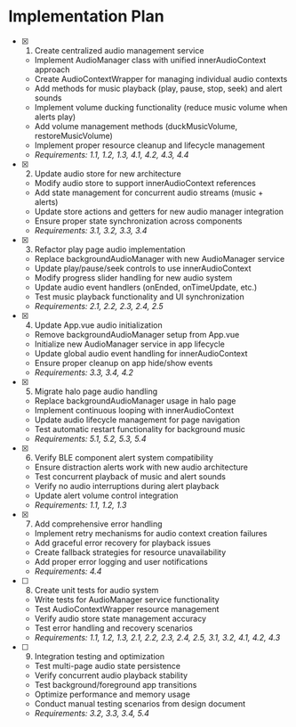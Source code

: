 # Implementation Plan

- [x] 1. Create centralized audio management service
  - Implement AudioManager class with unified innerAudioContext approach
  - Create AudioContextWrapper for managing individual audio contexts
  - Add methods for music playback (play, pause, stop, seek) and alert sounds
  - Implement volume ducking functionality (reduce music volume when alerts play)
  - Add volume management methods (duckMusicVolume, restoreMusicVolume)
  - Implement proper resource cleanup and lifecycle management
  - _Requirements: 1.1, 1.2, 1.3, 4.1, 4.2, 4.3, 4.4_

- [x] 2. Update audio store for new architecture
  - Modify audio store to support innerAudioContext references
  - Add state management for concurrent audio streams (music + alerts)
  - Update store actions and getters for new audio manager integration
  - Ensure proper state synchronization across components
  - _Requirements: 3.1, 3.2, 3.3, 3.4_

- [x] 3. Refactor play page audio implementation
  - Replace backgroundAudioManager with new AudioManager service
  - Update play/pause/seek controls to use innerAudioContext
  - Modify progress slider handling for new audio system
  - Update audio event handlers (onEnded, onTimeUpdate, etc.)
  - Test music playback functionality and UI synchronization
  - _Requirements: 2.1, 2.2, 2.3, 2.4, 2.5_

- [x] 4. Update App.vue audio initialization
  - Remove backgroundAudioManager setup from App.vue
  - Initialize new AudioManager service in app lifecycle
  - Update global audio event handling for innerAudioContext
  - Ensure proper cleanup on app hide/show events
  - _Requirements: 3.3, 3.4, 4.2_

- [x] 5. Migrate halo page audio handling
  - Replace backgroundAudioManager usage in halo page
  - Implement continuous looping with innerAudioContext
  - Update audio lifecycle management for page navigation
  - Test automatic restart functionality for background music
  - _Requirements: 5.1, 5.2, 5.3, 5.4_

- [x] 6. Verify BLE component alert system compatibility
  - Ensure distraction alerts work with new audio architecture
  - Test concurrent playback of music and alert sounds
  - Verify no audio interruptions during alert playback
  - Update alert volume control integration
  - _Requirements: 1.1, 1.2, 1.3_

- [x] 7. Add comprehensive error handling
  - Implement retry mechanisms for audio context creation failures
  - Add graceful error recovery for playback issues
  - Create fallback strategies for resource unavailability
  - Add proper error logging and user notifications
  - _Requirements: 4.4_

- [ ] 8. Create unit tests for audio system
  - Write tests for AudioManager service functionality
  - Test AudioContextWrapper resource management
  - Verify audio store state management accuracy
  - Test error handling and recovery scenarios
  - _Requirements: 1.1, 1.2, 1.3, 2.1, 2.2, 2.3, 2.4, 2.5, 3.1, 3.2, 4.1, 4.2, 4.3_

- [ ] 9. Integration testing and optimization
  - Test multi-page audio state persistence
  - Verify concurrent audio playback stability
  - Test background/foreground app transitions
  - Optimize performance and memory usage
  - Conduct manual testing scenarios from design document
  - _Requirements: 3.2, 3.3, 3.4, 5.4_